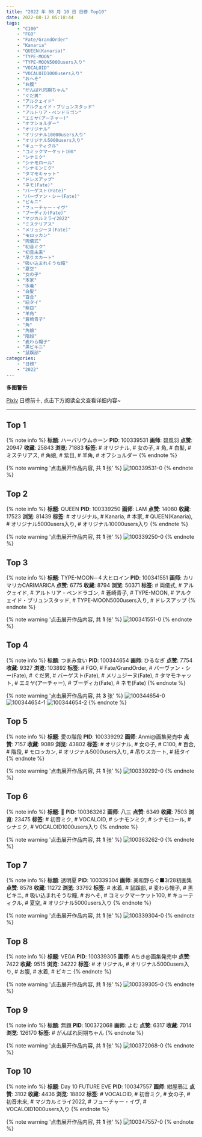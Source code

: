 ```yaml
---
title: "2022 年 08 月 10 日 日榜 Top10"
date: 2022-08-12 05:18:44
tags:
    - "C100"
    - "FGO"
    - "Fate/GrandOrder"
    - "Kanaria"
    - "QUEEN(Kanaria)"
    - "TYPE-MOON"
    - "TYPE-MOON5000users入り"
    - "VOCALOID"
    - "VOCALOID1000users入り"
    - "おへそ"
    - "お腹"
    - "がんばれ同期ちゃん"
    - "ぐだ男"
    - "アルクェイド"
    - "アルクェイド・ブリュンスタッド"
    - "アルトリア・ペンドラゴン"
    - "エミヤ(アーチャー)"
    - "オフショルダー"
    - "オリジナル"
    - "オリジナル10000users入り"
    - "オリジナル5000users入り"
    - "キューティクル"
    - "コミックマーケット100"
    - "シナミク"
    - "シナモロール"
    - "シナモンミク"
    - "タマモキャット"
    - "ドレスアップ"
    - "ネモ(Fate)"
    - "バーゲスト(Fate)"
    - "バーヴァン・シー(Fate)"
    - "ビキニ"
    - "フューチャー・イヴ"
    - "ブーディカ(Fate)"
    - "マジカルミライ2022"
    - "ミステリアス"
    - "メリュジーヌ(Fate)"
    - "モロッカン"
    - "両儀式"
    - "初音ミク"
    - "初音未来"
    - "吊りスカート"
    - "吸い込まれそうな瞳"
    - "夏空"
    - "女の子"
    - "本家"
    - "水着"
    - "白髪"
    - "百合"
    - "紐タイ"
    - "紫目"
    - "羊角"
    - "蒼崎青子"
    - "角"
    - "角娘"
    - "階段"
    - "麦わら帽子"
    - "黒ビキニ"
    - "鼠蹊部"
categories:
    - "日榜"
    - "2022"
---
```


<i class="fa fa-triangle-exclamation"></i>**多图警告**<i class="fa fa-triangle-exclamation"></i>

[Pixiv](https://www.pixiv.net/) 日榜前十, 点击下方阅读全文查看详细内容~

<!-- more -->

---

## Top 1

{% note info %}
**标题**: ハーバリウムホーン
**PID**: 100339531 **画师**: 碧風羽
**点赞**: 20947 **收藏**: 25843 **浏览**: 71883
**标签**: # オリジナル, # 女の子, # 角, # 白髪, # ミステリアス, # 角娘, # 紫目, # 羊角, # オフショルダー
{% endnote %}

{% note warning '点击展开作品内容, 共 **1** 张' %}
![100339531-0](https://i.pixiv.re/img-original/img/2022/08/09/00/02/42/100339531_p0.jpg)
{% endnote %}

## Top 2

{% note info %}
**标题**: QUEEN
**PID**: 100339250 **画师**: LAM
**点赞**: 14080 **收藏**: 17523 **浏览**: 81439
**标签**: # オリジナル, # Kanaria, # 本家, # QUEEN(Kanaria), # オリジナル5000users入り, # オリジナル10000users入り
{% endnote %}

{% note warning '点击展开作品内容, 共 **1** 张' %}
![100339250-0](https://i.pixiv.re/img-original/img/2022/08/09/00/00/06/100339250_p0.png)
{% endnote %}

## Top 3

{% note info %}
**标题**: TYPE-MOON─４大ヒロイン
**PID**: 100341551 **画师**: カリマリカCARIMARICA
**点赞**: 6775 **收藏**: 8794 **浏览**: 50371
**标签**: # 両儀式, # アルクェイド, # アルトリア・ペンドラゴン, # 蒼崎青子, # TYPE-MOON, # アルクェイド・ブリュンスタッド, # TYPE-MOON5000users入り, # ドレスアップ
{% endnote %}

{% note warning '点击展开作品内容, 共 **1** 张' %}
![100341551-0](https://i.pixiv.re/img-original/img/2022/08/09/01/24/00/100341551_p0.png)
{% endnote %}

## Top 4

{% note info %}
**标题**: つまみ食い
**PID**: 100344654 **画师**: ひるなぎ
**点赞**: 7754 **收藏**: 9327 **浏览**: 103892
**标签**: # FGO, # Fate/GrandOrder, # バーヴァン・シー(Fate), # ぐだ男, # バーゲスト(Fate), # メリュジーヌ(Fate), # タマモキャット, # エミヤ(アーチャー), # ブーディカ(Fate), # ネモ(Fate)
{% endnote %}

{% note warning '点击展开作品内容, 共 **3** 张' %}
![100344654-0](https://i.pixiv.re/img-original/img/2022/08/09/06/00/05/100344654_p0.jpg)
![100344654-1](https://i.pixiv.re/img-original/img/2022/08/09/06/00/05/100344654_p1.jpg)
![100344654-2](https://i.pixiv.re/img-original/img/2022/08/09/06/00/05/100344654_p2.jpg)
{% endnote %}

## Top 5

{% note info %}
**标题**: 愛の階段
**PID**: 100339292 **画师**: Anmi@画集発売中
**点赞**: 7157 **收藏**: 9089 **浏览**: 43802
**标签**: # オリジナル, # 女の子, # C100, # 百合, # 階段, # モロッカン, # オリジナル5000users入り, # 吊りスカート, # 紐タイ
{% endnote %}

{% note warning '点击展开作品内容, 共 **1** 张' %}
![100339292-0](https://i.pixiv.re/img-original/img/2022/08/09/00/00/10/100339292_p0.jpg)
{% endnote %}

## Top 6

{% note info %}
**标题**: 🎀
**PID**: 100363262 **画师**: 八三
**点赞**: 6349 **收藏**: 7503 **浏览**: 23475
**标签**: # 初音ミク, # VOCALOID, # シナモンミク, # シナモロール, # シナミク, # VOCALOID1000users入り
{% endnote %}

{% note warning '点击展开作品内容, 共 **1** 张' %}
![100363262-0](https://i.pixiv.re/img-original/img/2022/08/10/00/00/13/100363262_p0.png)
{% endnote %}

## Top 7

{% note info %}
**标题**: 透明夏
**PID**: 100339304 **画师**: 美和野らぐ■3/28初画集
**点赞**: 8578 **收藏**: 11272 **浏览**: 33792
**标签**: # 水着, # 鼠蹊部, # 麦わら帽子, # 黒ビキニ, # 吸い込まれそうな瞳, # おへそ, # コミックマーケット100, # キューティクル, # 夏空, # オリジナル5000users入り
{% endnote %}

{% note warning '点击展开作品内容, 共 **1** 张' %}
![100339304-0](https://i.pixiv.re/img-original/img/2022/08/09/00/00/12/100339304_p0.png)
{% endnote %}

## Top 8

{% note info %}
**标题**: VEGA
**PID**: 100339305 **画师**: Aちき@画集発売中
**点赞**: 7422 **收藏**: 9515 **浏览**: 34222
**标签**: # オリジナル, # オリジナル5000users入り, # お腹, # 水着, # ビキニ
{% endnote %}

{% note warning '点击展开作品内容, 共 **1** 张' %}
![100339305-0](https://i.pixiv.re/img-original/img/2022/08/09/00/00/12/100339305_p0.png)
{% endnote %}

## Top 9

{% note info %}
**标题**: 無題
**PID**: 100372068 **画师**: よむ
**点赞**: 6317 **收藏**: 7014 **浏览**: 126170
**标签**: # がんばれ同期ちゃん
{% endnote %}

{% note warning '点击展开作品内容, 共 **1** 张' %}
![100372068-0](https://i.pixiv.re/img-original/img/2022/08/10/11/44/10/100372068_p0.png)
{% endnote %}

## Top 10

{% note info %}
**标题**: Day 10 FUTURE EVE
**PID**: 100347557 **画师**: 紺屋鴉江
**点赞**: 3102 **收藏**: 4436 **浏览**: 18802
**标签**: # VOCALOID, # 初音ミク, # 女の子, # 初音未来, # マジカルミライ2022, # フューチャー・イヴ, # VOCALOID1000users入り
{% endnote %}

{% note warning '点击展开作品内容, 共 **1** 张' %}
![100347557-0](https://i.pixiv.re/img-original/img/2022/08/09/11/00/27/100347557_p0.jpg)
{% endnote %}
